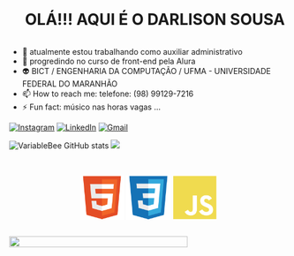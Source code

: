 <!--título-->
<div id="user-content-toc">
  <ul align="center">
    <summary><h1 style="display: inline-block"> OLÁ!!! AQUI É O DARLISON SOUSA  </h1></summary>
</div>
 
 
- 🔭 atualmente estou trabalhando como auxiliar administrativo
- 🌱 progredindo no curso de front-end pela Alura
- 👽 BICT / ENGENHARIA DA COMPUTAÇÃO / UFMA - UNIVERSIDADE FEDERAL DO MARANHÃO
- 📫 How to reach me: telefone: (98) 99129-7216 
- ⚡ Fun fact: músico nas horas vagas
...
<!-- Links -->
[![Instagram](https://img.shields.io/badge/Instagram-E4405F?style=for-the-badge&logo=instagram&logoColor=white)](https://www.instagram.com/darlysson.pires/)
[![LinkedIn](https://img.shields.io/badge/LinkedIn-0077B5?style=for-the-badge&logo=linkedin&logoColor=white)](https://www.linkedin.com/in/darlison-pires-128a00216/)
[![Gmail](https://img.shields.io/badge/Gmail-D14836?style=for-the-badge&logo=gmail&logoColor=white)]("mailto:darlison.pires.corporativo@gmail.com")

<!-- GithubStats -->
![VariableBee GitHub stats](https://github-readme-stats.vercel.app/api?username=Darlysson717&show_icons=true&theme=gotham)
<img  height="160em" src="https://github-readme-stats.vercel.app/api/top-langs/?username=Darlysson717&layout=compact&langs_count=7&theme=gotham"/>


<!-- Linguagens de programação -->
##


<br>

<div align="center">
  <img align="center" alt="Rafa-HTML" height="80" width="80" gap="15rem" src="https://raw.githubusercontent.com/devicons/devicon/master/icons/html5/html5-original.svg">
  <img align="center" alt="Rafa-CSS" height="80" width="80" gap="15rem" src="https://raw.githubusercontent.com/devicons/devicon/master/icons/css3/css3-original.svg">
  <img align="center" alt="Rafa-Js" height="80" width="80" gap="15rem" src="https://raw.githubusercontent.com/devicons/devicon/master/icons/javascript/javascript-plain.svg">
</div>

##

<!-- GIF -->
<p align="left">
  <img align="center" height="25%" width="80%" src="https://i.pinimg.com/originals/0d/31/3e/0d313e0741d24a50edaf3ff5e10509fe.gif">

 
</p>
